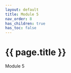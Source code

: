 ```yaml
---
layout: default
title: Module 5
nav_order: 8
has_children: true
has_toc: false
---
```

# {{ page.title }}

Module 5
